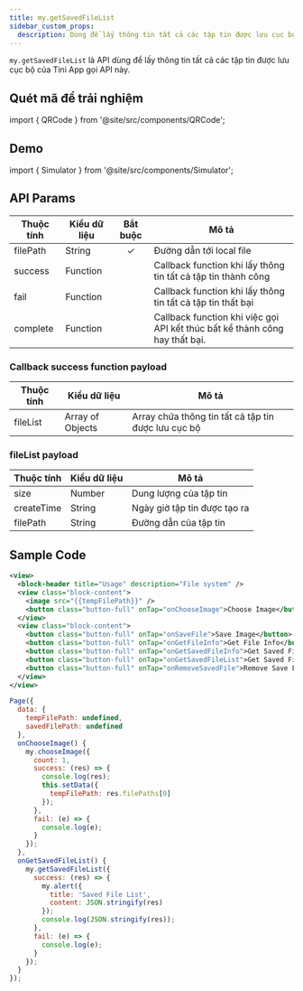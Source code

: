 ```yaml
---
title: my.getSavedFileList
sidebar_custom_props:
  description: Dùng để lấy thông tin tất cả các tập tin được lưu cục bộ của Tini App gọi API này
---
```


`my.getSavedFileList` là API dùng để lấy thông tin tất cả các tập tin được lưu cục bộ của Tini App gọi API này.

## Quét mã để trải nghiệm

import { QRCode } from '@site/src/components/QRCode';

<QRCode page="pages/api/file/index" />

## Demo

import { Simulator } from '@site/src/components/Simulator';

<Simulator page="pages/api/file/index" />

## API Params

| Thuộc tính | Kiểu dữ liệu | Bắt buộc | Mô tả                                                                       |
| ---------- | ------------ | :------: | --------------------------------------------------------------------------- |
| filePath   | String       |    ✓     | Đường dẫn tới local file                                                    |
| success    | Function     |          | Callback function khi lấy thông tin tất cả tập tin thành công               |
| fail       | Function     |          | Callback function khi lấy thông tin tất cả tập tin thất bại                 |
| complete   | Function     |          | Callback function khi việc gọi API kết thúc bất kể thành công hay thất bại. |

### Callback success function payload

| Thuộc tính | Kiểu dữ liệu     | Mô tả                                               |
| ---------- | ---------------- | --------------------------------------------------- |
| fileList   | Array of Objects | Array chứa thông tin tất cả tập tin được lưu cục bộ |

### fileList payload

| Thuộc tính | Kiểu dữ liệu | Mô tả                        |
| ---------- | ------------ | ---------------------------- |
| size       | Number       | Dung lượng của tập tin       |
| createTime | String       | Ngày giờ tập tin được tạo ra |
| filePath   | String       | Đường dẫn của tập tin        |

## Sample Code

```xml
<view>
  <block-header title="Usage" description="File system" />
  <view class="block-content">
    <image src="{{tempFilePath}}" />
    <button class="button-full" onTap="onChooseImage">Choose Image</button>
  </view>
  <view class="block-content">
    <button class="button-full" onTap="onSaveFile">Save Image</button>
    <button class="button-full" onTap="onGetFileInfo">Get File Info</button>
    <button class="button-full" onTap="onGetSavedFileInfo">Get Saved File Info</button>
    <button class="button-full" onTap="onGetSavedFileList">Get Saved File List</button>
    <button class="button-full" onTap="onRemoveSavedFile">Remove Save File</button>
  </view>
</view>
```

```js
Page({
  data: {
    tempFilePath: undefined,
    savedFilePath: undefined
  },
  onChooseImage() {
    my.chooseImage({
      count: 1,
      success: (res) => {
        console.log(res);
        this.setData({
          tempFilePath: res.filePaths[0]
        });
      },
      fail: (e) => {
        console.log(e);
      }
    });
  },
  onGetSavedFileList() {
    my.getSavedFileList({
      success: (res) => {
        my.alert({
          title: 'Saved File List',
          content: JSON.stringify(res)
        });
        console.log(JSON.stringify(res));
      },
      fail: (e) => {
        console.log(e);
      }
    });
  }
});
```
